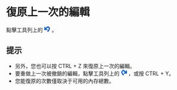 # 復原上一次的編輯

點擊工具列上的
![Undo](../../images/editundo.png) 。

## 提示

- 另外，您也可以按 CTRL + Z 來復原上一次的編輯。
- 要重做上一次被撤銷的編輯，點擊工具列上的
![Redo](../../images/editredo.png) ，或按 CTRL + Y。
- 您能復原的次數僅取決于可用的內存總數。
